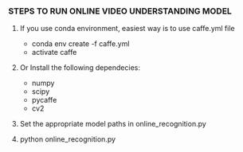 ### STEPS TO RUN ONLINE VIDEO UNDERSTANDING MODEL

1. If you use conda environment, easiest way is to use caffe.yml file
   - conda env create -f caffe.yml
   - activate caffe
   
2. Or Install the following dependecies:
    - numpy
    - scipy
    - pycaffe
    - cv2
3. Set the appropriate model paths in online_recognition.py
3. python online_recognition.py
